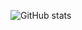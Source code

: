 ![GitHub stats](https://github-readme-stats.vercel.app/api?username=ONyklicek&show_icons=true&theme=radical)
